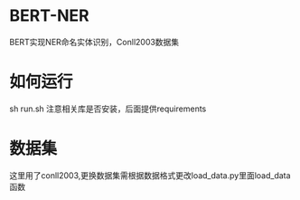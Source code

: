 # BERT-NER
BERT实现NER命名实体识别，Conll2003数据集

# 如何运行
sh run.sh
注意相关库是否安装，后面提供requirements

# 数据集
这里用了conll2003,更换数据集需根据数据格式更改load_data.py里面load_data函数
